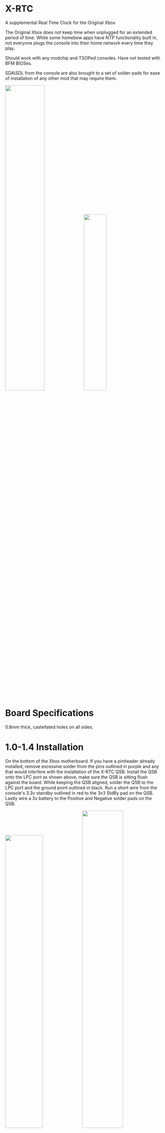 # X-RTC
A supplemental Real Time Clock for the Original Xbox 

The Original Xbox does not keep time when unplugged for an extended period of time. While some homebew apps have NTP functionality built in, not everyone plugs the console into their home network every time they play. 

Should work with any modchip and TSOPed consoles. Have not tested with BFM BIOSes. 

SDA\SDL from the console are also brought to a set of solder pads for ease of installation of any other mod that may require them. 

<img src="https://github.com/Andr-Zero/X-RTC/blob/main/Images/10Install.png" width=50% height=50%><img src="https://github.com/Andr-Zero/X-RTC/blob/main/Images/16Install.png" width=38% height=38%>

# Board Specifications
0.8mm thick, castellated holes on all sides.

# 1.0-1.4 Installation
On the bottom of the Xbox motherboard. If you have a pinheader already installed, remove excessive solder from the pins outlined in purple and any that would interfere with the installation of the X-RTC QSB. Install the QSB onto the LPC port as shown above, make sure the QSB is sitting flush against the board. While keeping the QSB aligned, solder the QSB to the LPC port and the ground point outlined in black. Run a short wire from the console's 3.3v standby outlined in red to the 3v3 StdBy pad on the QSB. Lastly wire a 3v battery to the Positive and Negative solder pads on the QSB.

<img src="https://github.com/Andr-Zero/X-RTC/blob/main/Images/1011Board.png" width=49% height=49%><img src="https://github.com/Andr-Zero/X-RTC/blob/main/Images/1214Board.png" width=51% height=51%>

# 1.6 Installation
On the bottom of the Xbox motherboard. Remove any existing LPC rebuild QSB or wires that maybe installed. If a pinheader is already installed, remove solder from the bottom of the pinheader. No need to remove the pinheader, just enough for the X-RTC QSB can sit flush against the board. Solder the various LAD points first, then the ground connections around the QSB, solder the QSB to the LPC port and pinheader last. Make sure the solder is connecting to the QSB, pinheader, and the main board. All the edge points on the QSB need to contact the board. Since the 1.6 consoles have it’s standby voltage on the LPC, no need to run a wire like the early revisions. Last step is wiring a 3v battery to the Positive and Negative solder pads on the QSB. Your install should look like the 1.6 install at the top of this README

# BOM

| Part | Description | Digikey Link |
| --- | --- | --- |
| `0.1 uF` | Generic 0.1uF Ceramic Cap | https://www.digikey.com/short/408q3vwn |
| `DS3231MZ` | I2C Real Time Clock | https://www.digikey.com/short/m05dd78z |
| `XC6206P332MR` | 3.3v Regulator for 1.6 ONLY | https://www.digikey.com/short/bqdqftzn |

# Software
Cerbios 2.4.0 or higher is required to use X-RTC. You need to edit cerbios.ini to read from X-RTC on boot.
> ; Enables Automatic Time Sync With Optional RTC Hardware Connected to SMBus
> 
> RtcEnable = True

The next release of PrometheOS and PrometheOS Tools will have the ability to set the time on X-RTC.

# Credits & Thanks
1.6 LPC rebuild portion by Kekule. -> https://github.com/Kekule-OXC/OXC_LPCorrectr

Team Resurgent for the idea, and PrometheOS.

Cerbios team for including functionality into their BIOS.
